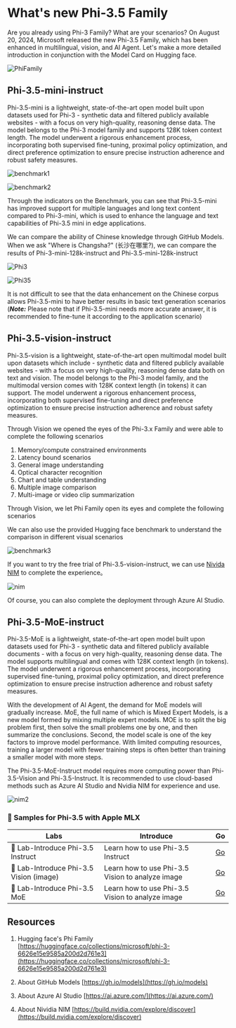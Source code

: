 # **What's new Phi-3.5 Family**

Are you already using Phi-3 Family? What are your scenarios? On August 20, 2024, Microsoft released the new Phi-3.5 Family, which has been enhanced in multilingual, vision, and AI Agent. Let's make a more detailed introduction in conjunction with the Model Card on Hugging face.

![PhiFamily](../../../imgs/08/Phi35/01/Phi3getstarted.png)


## **Phi-3.5-mini-instruct**

Phi-3.5-mini is a lightweight, state-of-the-art open model built upon datasets used for Phi-3 - synthetic data and filtered publicly available websites - with a focus on very high-quality, reasoning dense data. The model belongs to the Phi-3 model family and supports 128K token context length. The model underwent a rigorous enhancement process, incorporating both supervised fine-tuning, proximal policy optimization, and direct preference optimization to ensure precise instruction adherence and robust safety measures.

![benchmark1](../../../imgs/08/Phi35/01/benchmark1.png)

![benchmark2](../../../imgs/08/Phi35/01/benchmark2.png)

Through the indicators on the Benchmark, you can see that Phi-3.5-mini has improved support for multiple languages ​​and long text content compared to Phi-3-mini, which is used to enhance the language and text capabilities of Phi-3.5 mini in edge applications.

We can compare the ability of Chinese knowledge through GitHub Models. When we ask "Where is Changsha?" (长沙在哪里?), we can compare the results of Phi-3-mini-128k-instruct and Phi-3.5-mini-128k-instruct


![Phi3](../../../imgs/08/Phi35/01/gh3.png)

![Phi35](../../../imgs/08/Phi35/01/gh35.png)

It is not difficult to see that the data enhancement on the Chinese corpus allows Phi-3.5-mini to have better results in basic text generation scenarios (***Note:*** Please note that if Phi-3.5-mini needs more accurate answer, it is recommended to fine-tune it according to the application scenario)

## **Phi-3.5-vision-instruct**

Phi-3.5-vision is a lightweight, state-of-the-art open multimodal model built upon datasets which include - synthetic data and filtered publicly available websites - with a focus on very high-quality, reasoning dense data both on text and vision. The model belongs to the Phi-3 model family, and the multimodal version comes with 128K context length (in tokens) it can support. The model underwent a rigorous enhancement process, incorporating both supervised fine-tuning and direct preference optimization to ensure precise instruction adherence and robust safety measures.

Through Vision we opened the eyes of the Phi-3.x Family and were able to complete the following scenarios

1. Memory/compute constrained environments
2. Latency bound scenarios
3. General image understanding
4. Optical character recognition
5. Chart and table understanding
6. Multiple image comparison
7. Multi-image or video clip summarization

Through Vision, we let Phi Family open its eyes and complete the following scenarios

We can also use the provided Hugging face benchmark to understand the comparison in different visual scenarios

![benchmark3](../../../imgs/08/Phi35/01/benchmark3.png)

If you want to try the free trial of Phi-3.5-vision-instruct, we can use [Nivida NIM](https://build.nvidia.com/microsoft/phi-3_5-vision-instruct) to complete the experience。


![nim](../../../imgs/08/Phi35/01/nim.png)

Of course, you can also complete the deployment through Azure AI Studio.

## **Phi-3.5-MoE-instruct**

Phi-3.5-MoE is a lightweight, state-of-the-art open model built upon datasets used for Phi-3 - synthetic data and filtered publicly available documents - with a focus on very high-quality, reasoning dense data. The model supports multilingual and comes with 128K context length (in tokens). The model underwent a rigorous enhancement process, incorporating supervised fine-tuning, proximal policy optimization, and direct preference optimization to ensure precise instruction adherence and robust safety measures.

With the development of AI Agent, the demand for MoE models will gradually increase. MoE, the full name of which is Mixed Expert Models, is a new model formed by mixing multiple expert models. MOE is to split the big problem first, then solve the small problems one by one, and then summarize the conclusions. Second, the model scale is one of the key factors to improve model performance. With limited computing resources, training a larger model with fewer training steps is often better than training a smaller model with more steps.

The Phi-3.5-MoE-Instruct model requires more computing power than Phi-3.5-Vision and Phi-3.5-Instruct. It is recommended to use cloud-based methods such as Azure AI Studio and Nvidia NIM for experience and use.


![nim2](../../../imgs/08/Phi35/01/nim2.png)



### **🤖 Samples for Phi-3.5 with Apple MLX**

| Labs    | Introduce | Go |
| -------- | ------- |  ------- |
| 🚀 Lab-Introduce Phi-3.5 Instruct  | Learn how to use Phi-3.5 Instruct |  [Go](../../../code/09.UpdateSamples/Aug/phi3-instruct-demo.ipynb)    |
| 🚀 Lab-Introduce Phi-3.5 Vision (image) | Learn how to use Phi-3.5 Vision to analyze image |  [Go](../../../code/09.UpdateSamples/Aug/phi3-vision-demo.ipynb)    |
| 🚀 Lab-Introduce Phi-3.5 MoE   | Learn how to use Phi-3.5 Vision to analyze image |  [Go](../../../code/09.UpdateSamples/Aug/phi3_moe_demo.ipynb)    |


## **Resources**

1. Hugging face's Phi Family [https://huggingface.co/collections/microsoft/phi-3-6626e15e9585a200d2d761e3](https://huggingface.co/collections/microsoft/phi-3-6626e15e9585a200d2d761e3)

2. About GitHub Models [https://gh.io/models](https://gh.io/models)

3. About Azure AI Studio [https://ai.azure.com/](https://ai.azure.com/)

4. About Nividia NIM [https://build.nvidia.com/explore/discover](https://build.nvidia.com/explore/discover)
